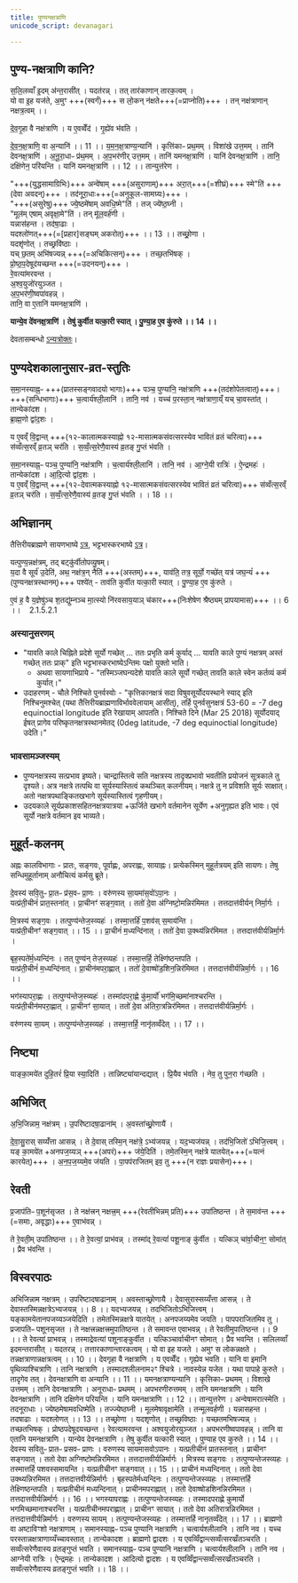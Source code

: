 ```yaml
---
title: पुण्यनक्षत्राणि
unicode_script: devanagari

---
```


## पुण्य-नक्षत्राणि कानि?
स॒लि॒लव्वाँ इ॒दम् अ॑न्त॒रासी॑त् । यदत॑रन्न् । तत् तार॑काणान् तारक॒त्वम् ।  
यो वा इ॒ह यज॑ते, अ॒मुꣳ +++(स्वर्गं)+++ स लो॒कन् न॑क्षते+++(=प्राप्नोति)+++ । तन् नक्ष॑त्राणान् नक्षत्र॒त्वम् ।। 

दे॒व॒गृ॒हा वै नक्ष॑त्राणि । य ए॒वव्वेँद॑ । गृ॒ह्ये॑व भ॑वति । 

दे॒व॒न॒क्ष॒त्राणि॒ वा अ॒न्यानि॑ ।। 11 ।। य॒म॒न॒क्ष॒त्राण्य॒न्यानि॑ । कृत्ति॑काᳶ प्रथ॒मम् । विशा॑खे उत्त॒मम् । तानि॑ देवनक्ष॒त्राणि॑ । अ॒नू॒रा॒धाᳶ प्र॑थ॒मम् । अ॒प॒भर॑णीर् उत्त॒मम् । तानि॑ यमनक्ष॒त्राणि॑ । यानि॑ देवनक्ष॒त्राणि॑ । तानि॒ दक्षि॑णेन॒ परि॑यन्ति । यानि॑ यमनक्ष॒त्राणि॑ ।। 12 ।। तान्युत्त॑रेण । 

"+++(युद्धसामाग्रिभिः)+++ अन्वे॑षाम् +++(असुराणाम्)+++ अरा॒त्+++(=शीघ्रं)+++ स्मे"ति॑ +++(देवा अवदन्)+++ । तद॑नूरा॒धाः+++(=अनुकूल-सामग्र्यः)+++ ।  
"+++(असुरेषु)+++ ज्ये॒ष्ठमे॑षाम् अवधि॒ष्मे"ति॑ । तज् ज्ये॑ष्ठ॒घ्नी ।  
"मूल॑म् एषाम् अवृक्षा॒मे"ति॑ । तन् मू॑ल॒वर्ह॑णी ।  
यन्नास॑हन्त । तद॑षा॒ढाः ।  
यदश्लो॑णत्+++(=[प्रहार]सङ्घम् अकरोत्)+++ ।। 13 ।। तच्छ्रो॒णा ।  
यदशृ॑णोत् । तच्छ्रवि॑ष्ठाः ।  
यच् छ॒तम् अभि॑षज्यन्न् +++(=अचिकित्सन्)+++ । तच्छ॒तभि॑षक् ।  
प्रो॒ष्ठ॒प॒देषूद॑यच्छन्त +++(=उदनयन्)+++ ।  
रे॒वत्या॑मरवन्त ।  
अ॒श्व॒युजो॑रयुञ्जत ।  
अ॒प॒भर॑णी॒ष्वपा॑वहन्न् ।  
तानि॒ वा ए॒तानि॑ यमनक्ष॒त्राणि॑ ।

**यान्ये॒व दे॑वनक्ष॒त्राणि॑ । तेषु॑ कुर्वीत यत्का॒री स्यात् । पु॒ण्या॒ह ए॒व कु॑रुते ।। 14 ।।**

देवतासम्बन्धो [ऽन्यत्रोक्तः](../tattvam/naxatra-deva/)।

## पुण्यदेशकालानुसार-व्रत-स्तुतिः

स॒मा॒नस्याह्न॒ᳶ +++(प्रातस्सङ्गवादयो भागाः)+++ पञ्च॒ पुण्या॑नि॒ नक्ष॑त्राणि +++(तदंशोपेतत्वात्)+++। +++(सन्धिभागाः)+++ च॒त्वार्य॑श्ली॒लानि॑ । तानि॒ नव॑ । यच्च॑ प॒रस्ता॒न् नक्ष॑त्राणा॒य्ँ यच् चा॒वस्ता॑त् । तान्येका॑दश ।  
ब्रा॒ह्म॒णो द्वा॑द॒शः ।

य ए॒वव्ँ वि॒द्वान्त् +++(१२-कालात्मकस्याह्नो १२-मासात्मकसंवत्सरस्येव भावितं व्रतं चरित्वा)+++ स॑व्वँत्स॒रव्ँ व्र॒तञ् चर॑ति । स॒व्वँ॒त्स॒रेणै॒वास्य॑ व्र॒तङ् गु॒प्तं भ॑वति । 

स॒मा॒नस्याह्न॒ᳶ पञ्च॒ पुण्या॑नि॒ नक्ष॑त्राणि । च॒त्वार्य॑श्ली॒लानि॑ । तानि॒ नव॑ । आ॒ग्ने॒यी रात्रिः॑ । ऐ॒न्द्रमहः॑ । तान्येका॑दश । आ॒दि॒त्यो द्वा॑द॒शः ।  
य ए॒वव्ँ वि॒द्वान्त् +++(१२-देवात्मकस्याह्नो १२-मासात्मकसंवत्सरस्येव भावितं व्रतं चरित्वा)+++ स॑व्वँत्स॒रव्ँ व्र॒तञ् चर॑ति । स॒व्वँ॒त्स॒रेणै॒वास्य॑ व्र॒तङ् गु॒प्तं भ॑वति । । 18 ।।


## अभिज्ञानम्

तैत्तिरीयब्राह्मणे सायणभाष्ये [ऽत्र](https://archive.org/stream/Anandashram_Samskrita_Granthavali_Anandashram_Sanskrit_Series/ASS_037_Taittiriya_Brahmanam_with_Sayanabhashya_Part_1_-_Narayanasastri_Godbole_1934#page/n233/mode/2up), भट्टभास्करभाष्ये [ऽत्र](https://archive.org/stream/taittiriya/taittiriya_brahmana_bhaskara_01#page/n259/mode/2up)।

यत्पुण्य॒न्नक्ष॑त्रम्, तद् बट्कु॑र्वीतोपव्यु॒षम्।  
य॒दा वै सूर्य॑ उ॒देति॑, अथ॒ नक्ष॑त्र॒न् नैति॑ +++(अस्तम्)+++, याव॑ति॒ तत्र॒ सूर्यो॒ गच्छे॑त् यत्र॑ जघ॒न्यं॑ +++(पुण्यनक्षत्रस्थानम्)+++ पश्ये॑त् - ताव॑ति कुर्वीत यत्का॒री स्यात् । पु॒ण्या॒ह ए॒व कु॑रुते ।

ए॒वं ह॒ वै य॒ज्ञेषु॑ञ्च श॒तद्यु॑म्नञ्च मा॒त्स्यो नि॑रवसाय॒याञ् च॑कार+++(निःशेषेण श्रैष्ठ्यम् प्रापयामास)+++ ।। 6 ।।    2.1.5.2.1

### अस्यानुसरणम्
- "यावति काले चिह्निते प्रदेशे सूर्यो गच्छेत् … ततः प्रभृति कर्म कुर्याद् … यावति काले पुण्यं नक्षत्रम् अस्तं गच्छेत् ततः प्राक्" इति भट्टभास्करभाष्येऽन्तिमः पक्षो युक्तो भाति। 
    - अथवा सायणाभिप्राये - "तस्मिञ्जघन्यदेशे यावति काले सूर्यो गच्छेत् तावति काले स्वेन कर्तव्यं कर्म कुर्यात्।"
- उदाहरणम् \- चौले निश्चिते पुनर्वस्वोः \- "कृत्तिकानक्षत्रं सदा विषुवसूर्योदयस्थाने स्याद् इति निश्चिनुमश्चेत् (यथा तैत्तिरीयब्राह्मणाविर्भाववेलायाम् आसीत्), तर्हि पुनर्वसुनक्षत्रं 53-60 = -7 deg equinoctial longitude इति रेखायाम् आपतति।
    निश्चिते दिने (Mar 25 2018) सूर्योदयाद् ईषत् प्रागेव परिष्कृतनक्षत्रस्थानमेतद् (0deg latitude, -7 deg equinoctial longitude) उदेति।"

### भावसामञ्जस्यम्
- पुण्यनक्षत्रस्य सत्प्रभाव इष्यते। चान्द्रास्तित्वे सति नक्षत्रस्य तादृक्प्रभावो भवतीति प्रयोजनं सूत्रकाले तु दृश्यते। अत्र नक्षत्रे तत्पथि वा सूर्यस्यास्तित्वं कथञ्चित् कलनीयम्। नक्षत्रे तु न प्रविशति सूर्यः साक्षात्। अतो नक्षत्रपथाङ्कितखभागे सूर्यस्यास्तित्वं गृहणीयम्।
- उदयकाले सूर्यप्रकाशसहितनक्षत्रयात्रया +ऊर्जिते खभागे वर्तमानेन सूर्येण +अनुगृह्यत इति भावः। एवं सूर्यो नक्षत्रे वर्तमान इव भाव्यते।

## मुहूर्त-कलनम्
अह्नः कालविभागाः - प्रातः, सङ्गवः, पूर्वाह्णः, अपराह्णः, सायाह्नः। प्रत्येकस्मिन् मुहूर्तत्रयम् इति सायणः। तेषु सन्धिमुहूर्तानाम् अनौचित्यं कर्मसु ब्रूते।  

दे॒वस्य॑ सवि॒तुᳶ प्रा॒तᳶ प्र॑स॒वᳶ प्रा॒णः । वरु॑णस्य सा॒यमा॑स॒वो॑ऽपा॒नः ।  
यत्प्र॑ती॒चीनं॑ प्रात॒स्तना॑त् । प्रा॒चीनꣳ॑ सङ्ग॒वात् । ततो॑ दे॒वा अ॑ग्निष्टो॒मन्निर॑मिमत । तत्तदात्त॑वीर्यन् निर्मा॒र्गः । 

मि॒त्रस्य॑ सङ्ग॒वः । तत्पुण्य॑न्तेज॒स्व्यहः॑ । तस्मा॒त्तर्हि॑ प॒शव॑स् स॒माय॑न्ति ।  
यत्प्र॑ती॒चीनꣳ॑ सङ्ग॒वात् ।। 15 ।। प्रा॒चीनं॑ म॒ध्यन्दि॑नात् । ततो॑ दे॒वा उ॒क्थ्य॑न्निर॑मिमत । तत्तदात्त॑वीर्यन्निर्मा॒र्गः ।
 
बृह॒स्पते॑र्म॒ध्यन्दि॑नः । तत् पुण्य॑न् तेज॒स्व्यहः॑ । तस्मा॒त्तर्हि॒ तेक्ष्णि॑ष्ठन्तपति ।  
यत्प्र॑ती॒चीनं॑ म॒ध्यन्दि॑नात् । प्रा॒चीन॑मपरा॒ह्णात् । ततो॑ दे॒वाष्षो॑ड॒शिन॒न्निर॑मिमत । तत्तदात्त॑वीर्यन्निर्मा॒र्गः ।। 16 ।।

भग॑स्यापरा॒ह्णः । तत्पुण्य॑न्तेज॒स्व्यहः॑ । तस्मा॑दपरा॒ह्णे कु॑मा॒र्यो॑ भग॑मि॒च्छमा॑नाश्चरन्ति ।  
यत्प्र॑ती॒चीन॑मपरा॒ह्णात् । प्रा॒चीनꣳ॑ सा॒यात् । ततो॑ दे॒वा अ॑तिरा॒त्रन्निर॑मिमत । तत्तदात्त॑वीर्यन्निर्मा॒र्गः ।

वरु॑णस्य सा॒यम् । तत्पुण्य॑न्तेज॒स्व्यहः॑ । तस्मा॒त्तर्हि॒ नानृ॑तव्वँदेत् ।। 17 ।।

## निष्ट्या
याङ्का॒मये॑त दुहि॒तरं॑ प्रि॒या स्या॒दिति॑ । तान्निष्ट्या॑यान्दद्यात् । प्रि॒यैव भ॑वति । नेव॒ तु पुन॒रा ग॑च्छति । 

## अभिजित्
अ॒भि॒जिन्नाम॒ नक्ष॑त्रम् । उ॒परि॑ष्टादषा॒ढाना॑म् । अ॒वस्ता॑च्छ्रो॒णायै॑ । 

दे॒वा॒सु॒रास् सय्यँ॑त्ता आसन्न् । ते दे॒वास् तस्मि॒न् नक्ष॑त्रे॒ ऽभ्य॑जयन्न् । यद॒भ्यज॑यन्न् । तद॑भि॒जितो॑ ऽभिजि॒त्त्वम् । यङ् का॒मये॑त +अनपज॒य्यञ् +++(अपरं)+++ ज॑ये॒दिति॑ । तमे॒तस्मि॒न् नक्ष॑त्रे यातयेत्+++(=यत्नं कारयेत्)+++ । अ॒न॒प॒ज॒य्यमे॒व ज॑यति । पा॒पप॑राजितम् इव॒ तु +++(न राज्ञः प्रयासेन)+++। 

## रेवती
प्र॒जाप॑तिᳶ प॒शून॑सृजत । ते नक्ष॑त्त्रन् नक्षत्त्र॒म् +++(रेवतीभिन्नम् प्रति)+++ उपा॑तिष्ठन्त । ते स॒माव॑न्त +++(=समाः, अवृद्धाः)+++ ए॒वाभ॑वन्न् ।

ते रे॒वती॒म् उपा॑तिष्ठन्त ।। ते रे॒वत्यां॒ प्राभ॑वन्न् । तस्मा॑द् रे॒वत्यां॑ पशू॒नाङ् कु॑र्वीत । यत्किञ् चा॑र्वा॒चीन॒ꣳ॒ सोमा॑त् । प्रैव भ॑वन्ति । 

## विस्वरपाठः
अभिजिन्नाम नक्षत्रम् । उपरिष्टादषाढानाम् । अवस्ताच्छ्रोणायै । देवासुरास्सय्यँत्ता आसन्न् । ते देवास्तस्मिन्नक्षत्रेऽभ्यजयन्न् ।। 8 ।।
यदभ्यजयन्न् । तदभिजितोऽभिजित्त्वम् । यङ्कामयेतानपजय्यञ्जयेदिति । तमेतस्मिन्नक्षत्रे यातयेत् । अनपजय्यमेव जयति । पापपराजितमिव तु । प्रजापतिᳶ पशूनसृजत । ते नक्षत्त्रन्नक्षत्त्रमुपातिष्ठन्त । ते समावन्त एवाभवन्न् । ते रेवतीमुपातिष्ठन्त ।। 9 ।।
ते रेवत्यां प्राभवन्न् । तस्माद्रेवत्यां पशूनाङ्कुर्वीत । यत्किञ्चार्वाचीनꣳ सोमात् । प्रैव भवन्ति । सलिलव्वाँ इदमन्तरासीत् । यदतरन्न् । तत्तारकाणान्तारकत्वम् । यो वा इह यजते । अमुꣳ स लोकन्नक्षते । तन्नक्षत्राणान्नक्षत्रत्वम् ।। 10 ।।
देवगृहा वै नक्षत्राणि । य एवव्वेँद । गृह्येव भवति । यानि वा इमानि पृथिव्याश्चित्राणि । तानि नक्षत्राणि । तस्मादश्लीलनाम२ꣳ श्चित्रे । नावस्येन्न यजेत । यथा पापाहे कुरुते । तादृगेव तत् । देवनक्षत्राणि वा अन्यानि ।। 11 ।।
यमनक्षत्राण्यन्यानि । कृत्तिकाᳶ प्रथमम् । विशाखे उत्तमम् । तानि देवनक्षत्राणि । अनूराधाᳶ प्रथमम् । अपभरणीरुत्तमम् । तानि यमनक्षत्राणि । यानि देवनक्षत्राणि । तानि दक्षिणेन परियन्ति । यानि यमनक्षत्राणि ।। 12 ।।
तान्युत्तरेण । अन्वेषामरात्स्मेति । तदनूराधाः । ज्येष्ठमेषामवधिष्मेति । तज्ज्येष्ठघ्नी । मूलमेषावृक्षामेति । तन्मूलवर्हणी । यन्नासहन्त । तदषाढाः । यदश्लोणत् ।। 13 ।।
तच्छ्रोणा । यदशृणोत् । तच्छ्रविष्ठाः । यच्छतमभिषज्यन्न् । तच्छतभिषक् । प्रोष्ठपदेषूदयच्छन्त । रेवत्यामरवन्त । अश्वयुजोरयुञ्जत । अपभरणीष्वपावहन्न् । तानि वा एतानि यमनक्षत्राणि । यान्येव देवनक्षत्राणि । तेषु कुर्वीत यत्कारी स्यात् । पुण्याह एव कुरुते ।। 14 ।।
देवस्य सवितुᳶ प्रातᳶ प्रसवᳶ प्राणः । वरुणस्य सायमासवोऽपानः । यत्प्रतीचीनं प्रातस्तनात् । प्राचीनꣳ सङ्गवात् । ततो देवा अग्निष्टोमन्निरमिमत । तत्तदात्तवीर्यन्निर्मार्गः । मित्रस्य सङ्गवः । तत्पुण्यन्तेजस्व्यहः । तस्मात्तर्हि पशवस्समायन्ति । यत्प्रतीचीनꣳ सङ्गवात् ।। 15 ।।
प्राचीनं मध्यन्दिनात् । ततो देवा उक्थ्यन्निरमिमत । तत्तदात्तवीर्यन्निर्मार्गः । बृहस्पतेर्मध्यन्दिनः । तत्पुण्यन्तेजस्व्यहः । तस्मात्तर्हि तेक्ष्णिष्ठन्तपति । यत्प्रतीचीनं मध्यन्दिनात् । प्राचीनमपराह्णात् । ततो देवाष्षोडशिनन्निरमिमत । तत्तदात्तवीर्यन्निर्मार्गः ।। 16 ।।
भगस्यापराह्णः । तत्पुण्यन्तेजस्व्यहः । तस्मादपराह्णे कुमार्यो भगमिच्छमानाश्चरन्ति । यत्प्रतीचीनमपराह्णात् । प्राचीनꣳ सायात् । ततो देवा अतिरात्रन्निरमिमत । तत्तदात्तवीर्यन्निर्मार्गः । वरुणस्य सायम् । तत्पुण्यन्तेजस्व्यहः । तस्मात्तर्हि नानृतव्वँदेत् ।। 17 ।।
ब्राह्मणो वा अष्टाविꣳशो नक्षत्राणाम् । समानस्याह्नᳶ पञ्च पुण्यानि नक्षत्राणि । चत्वार्यश्लीलानि । तानि नव । यच्च परस्तान्नक्षत्राणाय्यँच्चावस्तात् । तान्येकादश । ब्राह्मणो द्वादशः । य एवव्विँद्वान्त्सव्वँत्सरव्व्रँतञ्चरति । सव्वँत्सरेणैवास्य व्रतङ्गुप्तं भवति । समानस्याह्नᳶ पञ्च पुण्यानि नक्षत्राणि । चत्वार्यश्लीलानि । तानि नव । आग्नेयी रात्रिः । ऐन्द्रमहः । तान्येकादश । आदित्यो द्वादशः । य एवव्विँद्वान्त्सव्वँत्सरव्व्रँतञ्चरति । सव्वँत्सरेणैवास्य व्रतङ्गुप्तं भवति ।। 18 ।।